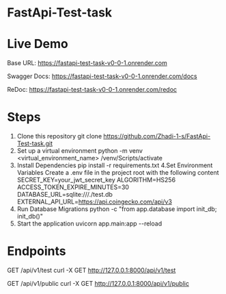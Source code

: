 # FastApi-Test-task

# Live Demo
Base URL: https://fastapi-test-task-v0-0-1.onrender.com

Swagger Docs: https://fastapi-test-task-v0-0-1.onrender.com/docs

ReDoc: https://fastapi-test-task-v0-0-1.onrender.com/redoc

# Steps
1. Clone this repository
   git clone https://github.com/Zhadi-1-s/FastApi-Test-task.git
2. Set up a virtual environment
   python -m venv <virtual_environment_name>
   /venv/Scripts/activate
3. Install Dependencies
   pip install -r requirements.txt
4.Set Environment Variables Create a .env file in the project root with the following content
  SECRET_KEY=your_jwt_secret_key
  ALGORITHM=HS256
  ACCESS_TOKEN_EXPIRE_MINUTES=30
  DATABASE_URL=sqlite:///./test.db
  EXTERNAL_API_URL=https://api.coingecko.com/api/v3
5. Run Database Migrations
   python -c "from app.database import init_db; init_db()"
6. Start the application
   uvicorn app.main:app --reload

# Endpoints
GET /api/v1/test
curl -X GET http://127.0.0.1:8000/api/v1/test

GET /api/v1/public
curl -X GET http://127.0.0.1:8000/api/v1/public




   
